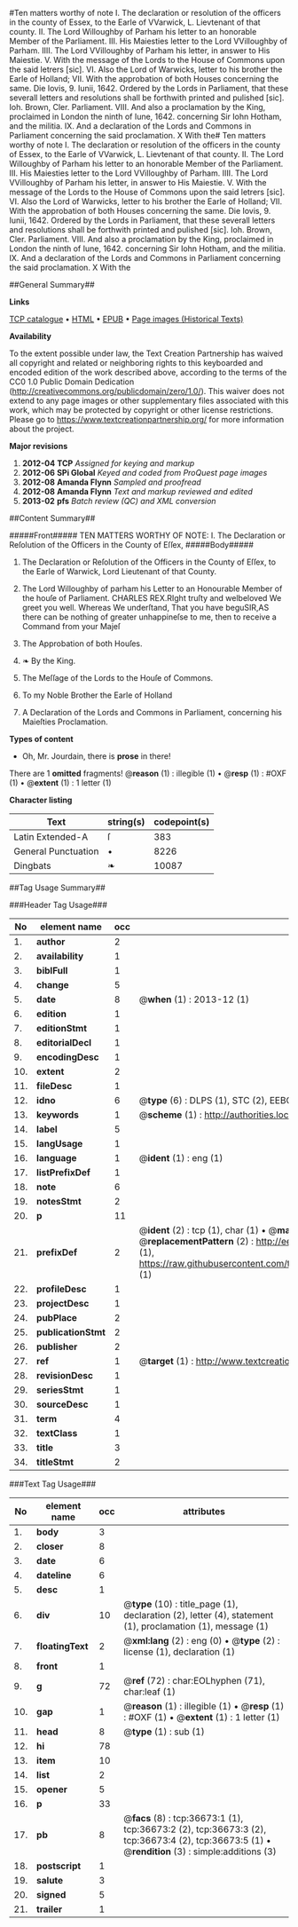 #Ten matters worthy of note I. The declaration or resolution of the officers in the county of Essex, to the Earle of VVarwick, L. Lievtenant of that county. II. The Lord Willoughby of Parham his letter to an honorable Member of the Parliament. III. His Maiesties letter to the Lord VVilloughby of Parham. IIII. The Lord VVilloughby of Parham his letter, in answer to His Maiestie. V. With the message of the Lords to the House of Commons upon the said letrers [sic]. VI. Also the Lord of Warwicks, letter to his brother the Earle of Holland; VII. With the approbation of both Houses concerning the same. Die Iovis, 9. Iunii, 1642. Ordered by the Lords in Parliament, that these severall letters and resolutions shall be forthwith printed and pulished [sic]. Ioh. Brown, Cler. Parliament. VIII. And also a proclamation by the King, proclaimed in London the ninth of Iune, 1642. concerning Sir Iohn Hotham, and the militia. IX. And a declaration of the Lords and Commons in Parliament concerning the said proclamation. X With the#
Ten matters worthy of note I. The declaration or resolution of the officers in the county of Essex, to the Earle of VVarwick, L. Lievtenant of that county. II. The Lord Willoughby of Parham his letter to an honorable Member of the Parliament. III. His Maiesties letter to the Lord VVilloughby of Parham. IIII. The Lord VVilloughby of Parham his letter, in answer to His Maiestie. V. With the message of the Lords to the House of Commons upon the said letrers [sic]. VI. Also the Lord of Warwicks, letter to his brother the Earle of Holland; VII. With the approbation of both Houses concerning the same. Die Iovis, 9. Iunii, 1642. Ordered by the Lords in Parliament, that these severall letters and resolutions shall be forthwith printed and pulished [sic]. Ioh. Brown, Cler. Parliament. VIII. And also a proclamation by the King, proclaimed in London the ninth of Iune, 1642. concerning Sir Iohn Hotham, and the militia. IX. And a declaration of the Lords and Commons in Parliament concerning the said proclamation. X With the

##General Summary##

**Links**

[TCP catalogue](http://www.ota.ox.ac.uk/tcp/)  • 
[HTML](http://tei.it.ox.ac.uk/tcp/Texts-HTML/free/A64/A64341.html)  • 
[EPUB](http://tei.it.ox.ac.uk/tcp/Texts-EPUB/free/A64/A64341.epub) • 
[Page images (Historical Texts)](https://historicaltexts.jisc.ac.uk/eebo-99832201e)

**Availability**

To the extent possible under law, the Text Creation Partnership has waived all copyright and related or neighboring rights to this keyboarded and encoded edition of the work described above, according to the terms of the CC0 1.0 Public Domain Dedication (http://creativecommons.org/publicdomain/zero/1.0/). This waiver does not extend to any page images or other supplementary files associated with this work, which may be protected by copyright or other license restrictions. Please go to https://www.textcreationpartnership.org/ for more information about the project.

**Major revisions**

1. __2012-04__ __TCP__ *Assigned for keying and markup*
1. __2012-06__ __SPi Global__ *Keyed and coded from ProQuest page images*
1. __2012-08__ __Amanda Flynn__ *Sampled and proofread*
1. __2012-08__ __Amanda Flynn__ *Text and markup reviewed and edited*
1. __2013-02__ __pfs__ *Batch review (QC) and XML conversion*

##Content Summary##

#####Front#####
TEN MATTERS WORTHY OF NOTE:
I. The Declaration or Reſolution of the Officers in the County of Eſſex,
#####Body#####

1. The Declaration or Reſolution of the Officers in the County of Eſſex, to the Earle of Warwick, Lord Lieutenant of that County.

1. The Lord Willoughby of parham his Letter to an Honourable Member of the houſe of Parliament.
CHARLES REX.RIght truſty and welbeloved We greet you well. Whereas We underſtand, That you have beguSIR,AS there can be nothing of greater unhappineſse to me, then to receive a Command from your Majeſ
1. The Approbation of both Houſes.

1. ❧ By the King.

1. The Meſſage of the Lords to the Houſe of Commons.

1. To my Noble Brother the Earle of Holland

1. A Declaration of the Lords and Commons in Parliament, concerning his Maieſties Proclamation.

**Types of content**

  * Oh, Mr. Jourdain, there is **prose** in there!

There are 1 **omitted** fragments! 
 @__reason__ (1) : illegible (1)  •  @__resp__ (1) : #OXF (1)  •  @__extent__ (1) : 1 letter (1)

**Character listing**


|Text|string(s)|codepoint(s)|
|---|---|---|
|Latin Extended-A|ſ|383|
|General Punctuation|•|8226|
|Dingbats|❧|10087|

##Tag Usage Summary##

###Header Tag Usage###

|No|element name|occ|attributes|
|---|---|---|---|
|1.|__author__|2||
|2.|__availability__|1||
|3.|__biblFull__|1||
|4.|__change__|5||
|5.|__date__|8| @__when__ (1) : 2013-12 (1)|
|6.|__edition__|1||
|7.|__editionStmt__|1||
|8.|__editorialDecl__|1||
|9.|__encodingDesc__|1||
|10.|__extent__|2||
|11.|__fileDesc__|1||
|12.|__idno__|6| @__type__ (6) : DLPS (1), STC (2), EEBO-CITATION (1), PROQUEST (1), VID (1)|
|13.|__keywords__|1| @__scheme__ (1) : http://authorities.loc.gov/ (1)|
|14.|__label__|5||
|15.|__langUsage__|1||
|16.|__language__|1| @__ident__ (1) : eng (1)|
|17.|__listPrefixDef__|1||
|18.|__note__|6||
|19.|__notesStmt__|2||
|20.|__p__|11||
|21.|__prefixDef__|2| @__ident__ (2) : tcp (1), char (1)  •  @__matchPattern__ (2) : ([0-9\-]+):([0-9IVX]+) (1), (.+) (1)  •  @__replacementPattern__ (2) : http://eebo.chadwyck.com/downloadtiff?vid=$1&page=$2 (1), https://raw.githubusercontent.com/textcreationpartnership/Texts/master/tcpchars.xml#$1 (1)|
|22.|__profileDesc__|1||
|23.|__projectDesc__|1||
|24.|__pubPlace__|2||
|25.|__publicationStmt__|2||
|26.|__publisher__|2||
|27.|__ref__|1| @__target__ (1) : http://www.textcreationpartnership.org/docs/. (1)|
|28.|__revisionDesc__|1||
|29.|__seriesStmt__|1||
|30.|__sourceDesc__|1||
|31.|__term__|4||
|32.|__textClass__|1||
|33.|__title__|3||
|34.|__titleStmt__|2||


###Text Tag Usage###

|No|element name|occ|attributes|
|---|---|---|---|
|1.|__body__|3||
|2.|__closer__|8||
|3.|__date__|6||
|4.|__dateline__|6||
|5.|__desc__|1||
|6.|__div__|10| @__type__ (10) : title_page (1), declaration (2), letter (4), statement (1), proclamation (1), message (1)|
|7.|__floatingText__|2| @__xml:lang__ (2) : eng (0)  •  @__type__ (2) : license (1), declaration (1)|
|8.|__front__|1||
|9.|__g__|72| @__ref__ (72) : char:EOLhyphen (71), char:leaf (1)|
|10.|__gap__|1| @__reason__ (1) : illegible (1)  •  @__resp__ (1) : #OXF (1)  •  @__extent__ (1) : 1 letter (1)|
|11.|__head__|8| @__type__ (1) : sub (1)|
|12.|__hi__|78||
|13.|__item__|10||
|14.|__list__|2||
|15.|__opener__|5||
|16.|__p__|33||
|17.|__pb__|8| @__facs__ (8) : tcp:36673:1 (1), tcp:36673:2 (2), tcp:36673:3 (2), tcp:36673:4 (2), tcp:36673:5 (1)  •  @__rendition__ (3) : simple:additions (3)|
|18.|__postscript__|1||
|19.|__salute__|3||
|20.|__signed__|5||
|21.|__trailer__|1||
